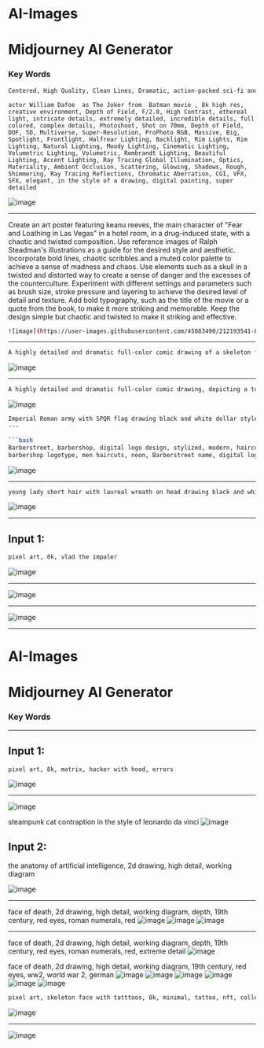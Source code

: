 # AI-Images

# Midjourney AI Generator

### Key Words

```bash
Centered, High Quality, Clean Lines, Dramatic, action-packed sci-fi and horror scenes full color comic drawing of a skeleton fighting in ww2 in trench warfare, with the style of Richard Corben
```

```
actor William Dafoe  as The Joker from  Batman movie , 8k high res, creative environment, Depth of Field, F/2.8, High Contrast, ethereal light, intricate details, extremely detailed, incredible details, full colored, complex details, Photoshoot, Shot on 70mm, Depth of Field, DOF, 5D, Multiverse, Super-Resolution, ProPhoto RGB, Massive, Big, Spotlight, Frontlight, Halfrear Lighting, Backlight, Rim Lights, Rim Lighting, Natural Lighting, Moody Lighting, Cinematic Lighting, Volumetric Lighting, Volumetric, Rembrandt Lighting, Beautiful Lighting, Accent Lighting, Ray Tracing Global Illumination, Optics, Materiality, Ambient Occlusion, Scattering, Glowing, Shadows, Rough, Shimmering, Ray Tracing Reflections, Chromatic Aberration, CGI, VFX, SFX, elegant, in the style of a drawing, digital painting, super detailed
```

![image](https://user-images.githubusercontent.com/45083490/211984108-511fadb2-c9e4-4383-9c4d-b66527e32170.png)

---

Create an art poster featuring keanu reeves, the main character of "Fear and Loathing in Las Vegas" in a hotel room, in a drug-induced state, with a chaotic and twisted composition. Use reference images of Ralph Steadman's illustrations as a guide for the desired style and aesthetic. Incorporate bold lines, chaotic scribbles and a muted color palette to achieve a sense of madness and chaos. Use elements such as a skull in a twisted and distorted way to create a sense of danger and the excesses of the counterculture. Experiment with different settings and parameters such as brush size, stroke pressure and layering to achieve the desired level of detail and texture. Add bold typography, such as the title of the movie or a quote from the book, to make it more striking and memorable. Keep the design simple but chaotic and twisted to make it striking and effective.

```bash
![image](https://user-images.githubusercontent.com/45083490/212193541-88692efc-ad5b-4795-a437-819a1a70be1c.png)

```

---

```bash
A highly detailed and dramatic full-color comic drawing of a skeleton fighting in ww1 in trench warfare, evoking the style of a Frank Miller comic.
```

![image](https://user-images.githubusercontent.com/45083490/211964795-24a51894-8e1c-4b33-812a-8ded690ed08a.png)


---

```bash
A highly detailed and dramatic full-color comic drawing, depicting a toy Superman action figure reflecting on a puddle in a gritty and noir city street at night. The toy is in mid-flight, with its cape billowing behind as it hovers above the puddle. The scene is bathed in cool-toned lighting, with deep shadows and bold contrasts to create a sense of tension and drama. The toy is anatomically correct and proportionate, with visible muscle definition, accurate suit details. The reflections on the puddle are glossy and have a good definition of the reflected city lights. The cityscape is recognizable and not distorted, adding to the gritty and realistic tone of the image. This comic's cover should be a masterful display of storytelling through art, with bold colors and striking contrasts, evoking the style of a Frank Miller comic.
```

![image](https://user-images.githubusercontent.com/45083490/211728880-f795a9b5-d830-4eaf-b6fd-f9698963ffdb.png)


```bash
Imperial Roman army with SPQR flag drawing black and white dollar style
---

```bash
Barberstreet, barbershop, digital logo design, stylized, modern, haircut, bright, signboard, neon, street style, full hd, 4k, 3D
barbershop logotype, men haircuts, neon, Barberstreet name, digital logo design, shadows, minimalism, simplicity, street art, barber pool, scissors logo, 30mm, 4k
```

![image](https://user-images.githubusercontent.com/45083490/211677039-7bbf78fd-7cbe-46df-b52d-da278298580a.png)


---

```bash
young lady short hair with laureal wreath on head drawing black and white dollar style
```

![image](https://user-images.githubusercontent.com/45083490/211557935-70c86ebd-449a-4a13-bdba-5f13d359e623.png)


---

## Input 1:

```bash
pixel art, 8k, vlad the impaler 
```

![image](https://user-images.githubusercontent.com/45083490/188154525-182c636e-961a-47c2-a294-dd6134dc55ef.png)

---

![image](https://user-images.githubusercontent.com/45083490/188154679-c626ddd7-3d70-42ac-be53-d6050b4ac9ab.png)

---

![image](https://user-images.githubusercontent.com/45083490/188154968-6a26d643-6485-4525-a82b-090064c761c7.png)

---

# AI-Images

# Midjourney AI Generator

### Key Words

---

## Input 1:

```bash
pixel art, 8k, matrix, hacker with hood, errors
```

![image](https://user-images.githubusercontent.com/45083490/188156143-47375e52-8ffa-40bf-954b-afa9a4d45349.png)

---

![image](https://user-images.githubusercontent.com/45083490/188156473-fe3a861f-5ed0-49d0-9d42-2c8a211e450c.png)


steampunk cat contraption in the style of leonardo da vinci
![image](https://user-images.githubusercontent.com/45083490/188166601-0175fd32-802e-4d0e-b0f6-a0fe30eff783.png)


## Input 2:

the anatomy of artificial intelligence, 2d drawing, high detail, working diagram

![image](https://user-images.githubusercontent.com/45083490/188165133-3384577e-7816-4b18-bfa1-dd9dc4193ee6.png)

---

face of death, 2d drawing, high detail, working diagram, depth, 19th century, red eyes, roman numerals, red
![image](https://user-images.githubusercontent.com/45083490/188165278-585adb3b-9eaa-46d6-9ccc-799a0aacd21b.png)
![image](https://user-images.githubusercontent.com/45083490/188165860-d40b8384-25e1-404f-8786-9206c9aec2a4.png)
![image](https://user-images.githubusercontent.com/45083490/188166060-912fcbb6-f810-4639-958b-7bd10854c7b7.png)

---

face of death, 2d drawing, high detail, working diagram, depth, 19th century, red eyes, roman numerals, red, extreme detail
![image](https://user-images.githubusercontent.com/45083490/188165716-4dcd721e-30cc-4f03-97b8-17a83a5abfea.png)

face of death, 2d drawing, high detail, working diagram, 19th century, red eyes, ww2, world war 2, german
![image](https://user-images.githubusercontent.com/45083490/188166681-ebb04bb9-7e6f-4dfa-a3e0-97dda33c5def.png)
![image](https://user-images.githubusercontent.com/45083490/188166798-f3a14a05-8f69-459a-b881-1e986fb169b0.png)
![image](https://user-images.githubusercontent.com/45083490/188166945-68f17c19-08bf-4cc7-b488-c0f49fb62aee.png)
![image](https://user-images.githubusercontent.com/45083490/188167183-3c6b436c-cc80-423f-8224-14b3bed4dc57.png)
![image](https://user-images.githubusercontent.com/45083490/188167256-68660e8c-a3ef-4505-b195-8f734a9b7ffa.png)
![image](https://user-images.githubusercontent.com/45083490/188167514-4ab02663-1346-41fa-9b47-c5651a612eaa.png)



```bash
pixel art, skeleton face with tatttoos, 8k, minimal, tattoo, nft, collection
```

![image](https://user-images.githubusercontent.com/45083490/188162430-ece1653c-3769-460c-ba51-0b534637c80f.png)


---

![image](https://user-images.githubusercontent.com/45083490/188160651-387caebb-e122-49b9-9f01-dc5b2c491050.png)
